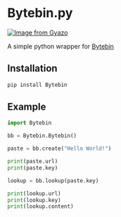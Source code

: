 # Bytebin.py

[![Image from Gyazo](https://i.gyazo.com/2ddbbc37300edbe85c873074fb0e4208.png)](https://gyazo.com/2ddbbc37300edbe85c873074fb0e4208)

A simple python wrapper for [Bytebin](https://bytebin.dev/)

## Installation

```sh
pip install Bytebin
```

## Example

```py
import Bytebin

bb = Bytebin.Bytebin()

paste = bb.create("Hello World!")

print(paste.url)
print(paste.key)

lookup = bb.lookup(paste.key)

print(lookup.url)
print(lookup.key)
print(lookup.content)
```
